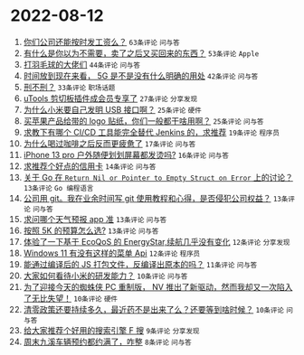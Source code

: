 # 2022-08-12

1. [你们公司还能按时发工资么？](https://www.v2ex.com/t/872355) `63条评论` `问与答`
1. [有什么是你以为不需要，卖了之后又买回来的东西？](https://www.v2ex.com/t/872328) `53条评论` `Apple`
1. [打羽毛球的大佬们](https://www.v2ex.com/t/872332) `44条评论` `问与答`
1. [时间放到现在来看， 5G 是不是没有什么明确的用处](https://www.v2ex.com/t/872327) `42条评论` `问与答`
1. [刑不刑？](https://www.v2ex.com/t/872331) `33条评论` `职场话题`
1. [uTools 剪切板插件成会员专享了](https://www.v2ex.com/t/872348) `27条评论` `分享发现`
1. [为什么小米要自己发明 USB 接口啊？](https://www.v2ex.com/t/872394) `25条评论` `硬件`
1. [买苹果产品给带的 logo 贴纸，你们一般都干啥用啊？](https://www.v2ex.com/t/872346) `25条评论` `问与答`
1. [求教下有哪个 CI/CD 工具能完全替代 Jenkins 的，求推荐](https://www.v2ex.com/t/872380) `19条评论` `程序员`
1. [为什么喝过咖啡之后反而更疲惫了](https://www.v2ex.com/t/872379) `17条评论` `问与答`
1. [iPhone 13 pro 户外随便划划屏幕都发烫吗?](https://www.v2ex.com/t/872393) `16条评论` `问与答`
1. [求推荐个好点的信用卡](https://www.v2ex.com/t/872383) `14条评论` `问与答`
1. [关于 Go 在 `Return Nil or Pointer to Empty Struct on Error` 上的讨论？](https://www.v2ex.com/t/872400) `13条评论` `Go 编程语言`
1. [公司用 git。我在业余时间写 git 使用教程和心得，是否侵犯公司权益？](https://www.v2ex.com/t/872399) `13条评论` `问与答`
1. [求问哪个天气预报 app 准](https://www.v2ex.com/t/872368) `13条评论` `问与答`
1. [按照 5K 的预算怎么选?](https://www.v2ex.com/t/872344) `13条评论` `问与答`
1. [体验了一下基于 EcoQoS 的 EnergyStar,续航几乎没有变化](https://www.v2ex.com/t/872370) `12条评论` `分享发现`
1. [Windows 11 有没有这样的菜单 Api](https://www.v2ex.com/t/872343) `12条评论` `程序员`
1. [能通过编译后的 JS 打包文件，反编译出原本的吗？](https://www.v2ex.com/t/872384) `11条评论` `问与答`
1. [大家如何看待小米的研发能力？](https://www.v2ex.com/t/872389) `10条评论` `问与答`
1. [为了迎接今天的蜘蛛侠 PC 重制版， NV 推出了新驱动，然而我却又一次陷入了无比失望！](https://www.v2ex.com/t/872351) `10条评论` `硬件`
1. [清零政策还要持续多久，最近药不是出来了么？还要等到啥时候？](https://www.v2ex.com/t/872342) `10条评论` `问与答`
1. [给大家推荐个好用的搜索引擎 F 搜](https://www.v2ex.com/t/872359) `9条评论` `分享发现`
1. [周末九溪车辆预约都约满了，咋整](https://www.v2ex.com/t/872395) `8条评论` `问与答`
